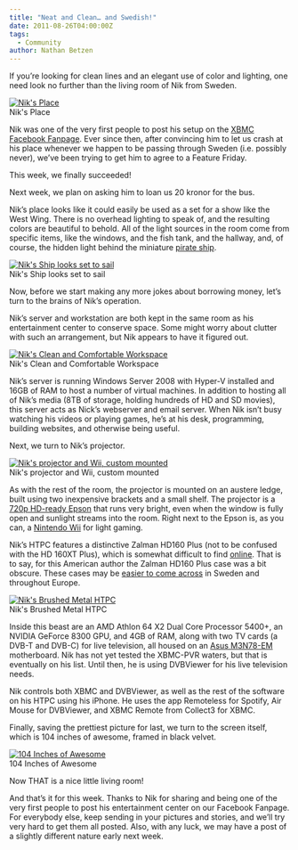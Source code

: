 ```yaml
---
title: "Neat and Clean… and Swedish!"
date: 2011-08-26T04:00:00Z
tags:
  - Community
author: Nathan Betzen
---
```


If you’re looking for clean lines and an elegant use of color and lighting, one need look no further than the living room of Nik from Sweden.

[![Nik's Place](/images/blog/DSC00079-2500-300x168.jpeg "Nik's Place")](/images/blog/DSC00079-2500.jpeg)  
 Nik's Place

Nik was one of the very first people to post his setup on the [XBMC Facebook Fanpage](https://www.facebook.com/XBMC?sk=photos "XBMC Fanpage Pictures"). Ever since then, after convincing him to let us crash at his place whenever we happen to be passing through Sweden (i.e. possibly never), we’ve been trying to get him to agree to a Feature Friday.

This week, we finally succeeded!

Next week, we plan on asking him to loan us 20 kronor for the bus.

Nik’s place looks like it could easily be used as a set for a show like the West Wing. There is no overhead lighting to speak of, and the resulting colors are beautiful to behold. All of the light sources in the room come from specific items, like the windows, and the fish tank, and the hallway, and, of course, the hidden light behind the miniature [pirate ship](https://www.amazon.com/gp/product/B0033EZOKG/ref=as_li_ss_tl?ie=UTF8&tag=thfefi02-20&linkCode=as2&camp=217145&creative=399369&creativeASIN=B0033EZOKG "The Star of India").

[![Nik's Ship looks set to sail](/images/blog/DSC00296-2500-300x168.jpeg "Nik's Ship looks set to sail")](/images/blog/DSC00296-2500.jpeg)  
 Nik's Ship looks set to sail

Now, before we start making any more jokes about borrowing money, let’s turn to the brains of Nik’s operation.

Nik’s server and workstation are both kept in the same room as his entertainment center to conserve space. Some might worry about clutter with such an arrangement, but Nik appears to have it figured out.

[![Nik's Clean and Comfortable Workspace](/images/blog/DSC02850-2500-300x168.jpeg "Nik's Clean and Comfortable Workspace")](/images/blog/DSC02850-2500.jpeg)  
 Nik's Clean and Comfortable Workspace

Nik’s server is running Windows Server 2008 with Hyper-V installed and 16GB of RAM to host a number of virtual machines. In addition to hosting all of Nik’s media (8TB of storage, holding hundreds of HD and SD movies), this server acts as Nick’s webserver and email server. When Nik isn’t busy watching his videos or playing games, he’s at his desk, programming, building websites, and otherwise being useful.

Next, we turn to Nik’s projector.

[![Nik's projector and Wii, custom mounted](/images/blog/DSC02834-2500-300x168.jpeg "Nik's projector and Wii, custom mounted")](/images/blog/DSC02834-2500.jpeg)  
 Nik's projector and Wii, custom mounted

As with the rest of the room, the projector is mounted on an austere ledge, built using two inexpensive brackets and a small shelf. The projector is a [720p HD-ready Epson](https://www.amazon.com/gp/product/B000YNS0D2/ref=as_li_ss_tl?ie=UTF8&tag=thfefi02-20&linkCode=as2&camp=217145&creative=399369&creativeASIN=B000YNS0D2 "720p Epson") that runs very bright, even when the window is fully open and sunlight streams into the room. Right next to the Epson is, as you can, a [Nintendo Wii](https://www.amazon.com/gp/product/B004WLRQCI/ref=as_li_ss_tl?ie=UTF8&tag=thfefi02-20&linkCode=as2&camp=217145&creative=399373&creativeASIN=B004WLRQCI "the Nintendo Wii") for light gaming.

Nik’s HTPC features a distinctive Zalman HD160 Plus (not to be confused with the HD 160XT Plus), which is somewhat difficult to find [online](https://www.amazon.com/s?ie=UTF8&redirect=true&ref_=sr_nr_p_4_0&keywords=zalman%20hd160&bbn=172282&qid=1314426304&rnid=15784691&rh=n%3A172282%2Ck%3Azalman%20hd160%2Cp_4%3AZalman "The Many Zalman HD160's"). That is to say, for this American author the Zalman HD160 Plus case was a bit obscure. These cases may be [easier to come across](http://www.zalman.co.kr/eng/product/Product_Read.asp?Idx=281 "The Zalman HD160 Plus page") in Sweden and throughout Europe.

[![Nik's Brushed Metal HTPC](/images/blog/DSC02854-2500-300x168.jpeg "Nik's Brushed Metal HTPC")](/images/blog/DSC02854-2500.jpeg)  
 Nik's Brushed Metal HTPC

Inside this beast are an AMD Athlon 64 X2 Dual Core Processor 5400+, an NVIDIA GeForce 8300 GPU, and 4GB of RAM, along with two TV cards (a DVB-T and DVB-C) for live television, all housed on an [Asus M3N78-EM](https://www.amazon.com/gp/product/B001BSC0PI/ref=as_li_ss_tl?ie=UTF8&tag=thfefi02-20&linkCode=as2&camp=217145&creative=399369&creativeASIN=B001BSC0PI "Asus M3N78-EM") motherboard. Nik has not yet tested the XBMC-PVR waters, but that is eventually on his list. Until then, he is using DVBViewer for his live television needs.

Nik controls both XBMC and DVBViewer, as well as the rest of the software on his HTPC using his iPhone. He uses the app Remoteless for Spotify, Air Mouse for DVBViewer, and XBMC Remote from Collect3 for XBMC.

Finally, saving the prettiest picture for last, we turn to the screen itself, which is 104 inches of awesome, framed in black velvet.

[![104 Inches of Awesome](/images/blog/DSC02789-2500-300x168.jpeg "104 Inches of Awesome")](/images/blog/DSC02789-2500.jpeg)  
 104 Inches of Awesome

Now THAT is a nice little living room!

And that’s it for this week. Thanks to Nik for sharing and being one of the very first people to post his entertainment center on our Facebook Fanpage. For everybody else, keep sending in your pictures and stories, and we’ll try very hard to get them all posted. Also, with any luck, we may have a post of a slightly different nature early next week.
